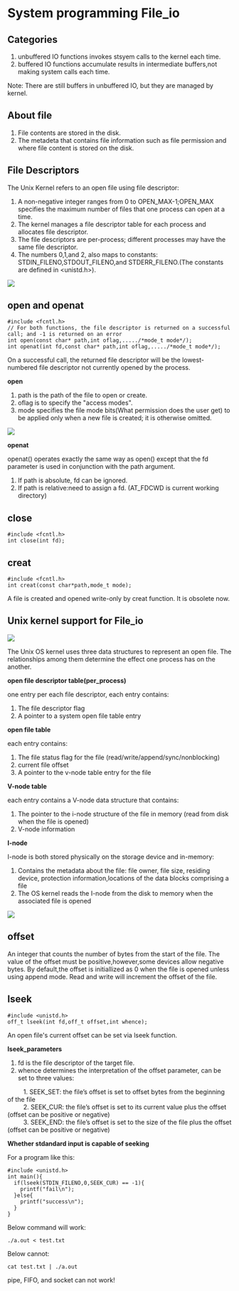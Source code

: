 # System programming File_io

## Categories

1. unbuffered IO  functions invokes stsyem calls to the kernel each time.
2. buffered IO  functions accumulate results in intermediate buffers,not making system calls each time.

Note: There are still buffers in unbuffered IO, but they are managed by kernel.

## About file

1. File contents are stored in the disk.
2. The metadeta that contains file information such as file permission and where file content is stored on the disk.

## File Descriptors

The Unix Kernel refers to an open file using file descriptor:

1. A non-negative integer ranges from 0 to OPEN_MAX-1;OPEN_MAX specifies the maximum number of files that one process can open at a time.
2. The kernel manages a file descriptor table for each process and allocates file descriptor.
3. The file descriptors are per-process; different processes may have the same file descriptor.
4. The numbers 0,1,and 2, also maps to constants: STDIN_FILENO,STDOUT_FILENO,and STDERR_FILENO.(The constants are defined in <unistd.h>).

<img src = "https://github.com/eric2003-tj/sp/blob/main/file%20descriptor.png" />

## open and openat

```
#include <fcntl.h>
// For both functions, the file descriptor is returned on a successful call; and -1 is returned on an error
int open(const char* path,int oflag,...../*mode_t mode*/);
int openat(int fd,const char* path,int oflag,...../*mode_t mode*/);
```
On a successful call, the returned file descriptor will be the lowest-numbered file descriptor not currently opened by the process.

**open**

1. path is the path of the file to open or create.
2. oflag is to specify the "access modes".
3. mode specifies the file mode bits(What permission does the user get) to be applied only when a new file is created; it is otherwise omitted.
<img src = "https://github.com/eric2003-tj/sp/blob/main/mode.png" />

**openat**

openat() operates exactly the same way as open() except that the fd parameter is used in conjunction with the path argument.  
1. If path is absolute, fd can be ignored.
2. If path is relative:need to assign a fd. (AT_FDCWD is current working directory)

## close

```
#include <fcntl.h>
int close(int fd);
```
## creat

```
#include <fcntl.h>
int creat(const char*path,mode_t mode);
```
A file is created and opened write-only by creat function. It is obsolete now.

## Unix kernel support for File_io
<img src = "https://github.com/eric2003-tj/sp/blob/main/kernel_support.png" />

The Unix OS kernel uses three data structures to represent an open file. The relationships among them determine the effect one process has on the another.

**open file descriptor table(per_process)**

one entry per each file descriptor, each entry contains:

1. The file descriptor flag
2. A pointer to a system open file table entry

**open file table**

each entry contains:

1. The file status flag for the file (read/write/append/sync/nonblocking)
2. current file offset
3. A pointer to the v-node table entry for the file

**V-node table**

each entry contains a V-node data structure that contains:

1. The pointer to the i-node structure of the file in memory (read from disk when the file is opened)
2. V-node information

**I-node**

I-node is both stored physically on the storage device and in-memory:

1. Contains the metadata about the file: file owner, file size, residing device, protection information,locations of the data blocks comprising a file
2. The OS kernel reads the I-node from the disk to memory when the associated file is opened

<img src = "https://github.com/eric2003-tj/sp/blob/main/node.png" />

## offset

An integer that counts the number of bytes from the start of the file. The value of the offset must be positive,however,some devices allow negative bytes.  By default,the offset is initiallized as 0 when the file is opened unless using append mode.  Read and write will increment the offset of the file.

## lseek

```
#include <unistd.h>
off_t lseek(int fd,off_t offset,int whence);
```

An open file's current offset can be set via lseek function.

**lseek_parameters**

1. fd is the file descriptor of the target file.
2. whence determines the interpretation of the offset parameter, can be set to three values:

$\qquad$ 1. SEEK_SET: the file’s offset is set to offset bytes from the beginning of the file  
$\qquad$ 2. SEEK_CUR: the file’s offset is set to its current value plus the offset (offset can be positive or negative)  
$\qquad$ 3. SEEK_END: the file’s offset is set to the size of the file plus the offset (offset can be positive or negative)

**Whether stdandard input is capable of seeking**

For a program like this: 

```
#include <unistd.h>
int main(){
  if(lseek(STDIN_FILENO,0,SEEK_CUR) == -1){
    printf("fail\n");
  }else{
    printf("success\n");
  }
}
```

Below command will work:

```
./a.out < test.txt
```

Below cannot:

```
cat test.txt | ./a.out
```

pipe, FIFO, and socket can not work!







